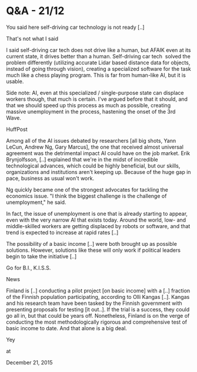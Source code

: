 # Q&A - 21/12
You said here self-driving car technology is not ready [..]

That's not what I said

I said self-driving car tech does not drive like a human, but AFAIK even at its current state, it drives better than a human. Self-driving car tech  solved the problem differently (utilizing accurate Lidar based distance data for objects, instead of going through vision), creating a specialized software for the task much like a chess playing program. This is far from human-like AI, but it is usable.

Side note: AI, even at this specialized / single-purpose state can displace workers though, that much is certain. I've argued before that it should, and that we should speed up this process as much as possible, creating massive unemployment in the process, hastening the onset of the 3rd Wave.

HuffPost

Among all of the AI issues debated by researchers [all big shots, Yann LeCun, Andrew Ng, Gary Marcus], the one that received almost universal agreement was the detrimental impact AI could have on the job market. Erik Brynjolfsson, [..] explained that we're in the midst of incredible technological advances, which could be highly beneficial, but our skills, organizations and institutions aren't keeping up. Because of the huge gap in pace, business as usual won't work.

Ng quickly became one of the strongest advocates for tackling the economics issue. "I think the biggest challenge is the challenge of unemployment," he said.

In fact, the issue of unemployment is one that is already starting to appear, even with the very narrow AI that exists today. Around the world, low- and middle-skilled workers are getting displaced by robots or software, and that trend is expected to increase at rapid rates [..]

The possibility of a basic income [..] were both brought up as possible solutions. However, solutions like these will only work if political leaders begin to take the initiative [..]

Go for B.I., K.I.S.S.

News

Finland is [..] conducting a pilot project [on basic income] with a [..] fraction of the Finnish population participating, according to Olli Kangas [..]. Kangas and his research team have been tasked by the Finnish government with presenting proposals for testing [it out..]. If the trial is a success, they could go all in, but that could be years off. Nonetheless, Finland is on the verge of conducting the most methodologically rigorous and comprehensive test of basic income to date. And that alone is a big deal.

Yey








at

December 21, 2015
















